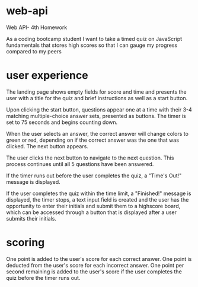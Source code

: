 # web-api
Web API- 4th Homework

As a coding bootcamp student
I want to take a timed quiz on JavaScript fundamentals that stores high scores
so that I can gauge my progress compared to my peers

# user experience
The landing page shows empty fields for score and time and presents the user with a title for the quiz and brief instructions as well as a start button.

Upon clicking the start button, questions appear one at a time with their 3-4 matching multiple-choice answer sets, presented as buttons. The timer is set to 75 seconds and begins counting down.

When the user selects an answer, the correct answer will change colors to green or red, depending on if the correct answer was the one that was clicked. The next button appears.

The user clicks the next button to navigate to the next question. This process continues until all 5 questions have been answered.

If the timer runs out before the user completes the quiz, a "Time's Out!" message is displayed.

If the user completes the quiz within the time limit, a "Finished!" message is displayed, the timer stops, a text input field is created and the user has the opportunity to enter their initials and submit them to a highscore board, which can be accessed through a button that is displayed after a user submits their initials.

# scoring
One point is added to the user's score for each correct answer. One point is deducted from the user's score for each incorrect answer. One point per second remaining is added to the user's score if the user completes the quiz before the timer runs out.